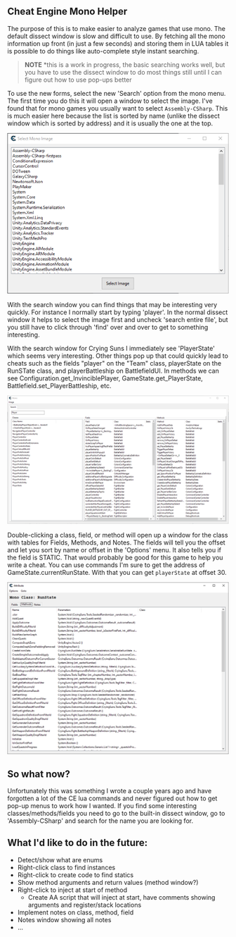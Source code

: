 ## Cheat Engine Mono Helper

The purpose of this is to make easier to analyze games that use mono.  The default
dissect window is slow and difficult to use.  By fetching all the mono information
up front (in just a few seconds) and storing them in LUA tables it is possible to
do things like auto-complete style instant searching.

> **NOTE** *this is a work in progress, the basic searching works well, but you
have to use the dissect window to do most things still until I can figure out
how to use pop-ups better

To use the new forms, select the new 'Search' option from the mono menu.  The first
time you do this it will open a window to select the image.  I've found that for
mono games you usually want to select `Assembly-CSharp`.  This is much easier here
because the list is sorted by name (unlike the dissect window which is sorted
by address) and it is usually the one at the top.

![SelectImage](Docs/SelectImage.png)

With the search window you can find things that may be interesting very quickly.
For instance I normally start by typing 'player'.  In the normal dissect window
it helps to select the image first and uncheck 'search entire file', but you still
have to click through 'find' over and over to get to something interesting.

With the search window for Crying Suns I immediately see 'PlayerState' which seems
very interesting.  Other things pop up that could quickly lead to cheats such
as the fields "player" on the "Team" class, playerState on the RunSTate class, and
playerBattleship on BattlefieldUI.  In methods we can see Configuration.get_InvinciblePlayer,
GameState.get_PlayerState, Battlefield.set_PlayerBattleship, etc.

![Search](Docs/Search.png)

Double-clicking a class, field, or method will open up a window for the class with
tables for Fields, Methods, and Notes.  The fields will tell you the offset and let
you sort by name or offset in the 'Options' menu.  It also tells you if the field is
STATIC.  That would probably be good for this game to help you write a cheat.   You
can use commands I'm sure to get the address of GameState.currentRunState.  With that
you can get `playerState` at offset 30.

![Class](Docs/Class.png)

## So what now?

Unfortunately this was something I wrote a couple years ago and have forgotten
a lot of the CE lua commands and never figured out how to get pop-up menus to work
how I wanted.  If you find some interesting classes/methods/fields you need to
go to the built-in dissect window, go to 'Assembly-CSharp' and search for the name
you are looking for.

## What I'd like to do in the future:

* Detect/show what are enums
* Right-click class to find instances
* Right-click to create code to find statics
* Show method arguments and return values (method window?)
* Right-click to inject at start of method
    * Create AA script that will inject at start, have comments showing arguments and register/stack locations
* Implement notes on class, method, field
* Notes window showing all notes
* ...